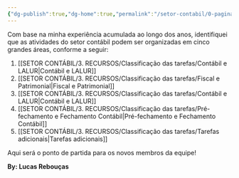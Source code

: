 ```yaml
---
{"dg-publish":true,"dg-home":true,"permalink":"/setor-contabil/0-pagina-inicial/objetivo-da-pagina/","tags":["gardenEntry"],"dgPassFrontmatter":true,"created":"2025-06-03T22:08:34.152-03:00","updated":"2025-06-09T23:09:01.754-03:00"}
---
```




Com base na minha experiência acumulada ao longo dos anos, identifiquei que as atividades do setor contábil podem ser organizadas em cinco grandes áreas, conforme a seguir:

1. [[SETOR CONTÁBIL/3. RECURSOS/Classificação das tarefas/Contábil e LALUR\|Contábil e LALUR]]    
2. [[SETOR CONTÁBIL/3. RECURSOS/Classificação das tarefas/Fiscal e Patrimonial\|Fiscal e Patrimonial]] 
3. [[SETOR CONTÁBIL/3. RECURSOS/Classificação das tarefas/Contábil e LALUR\|Contábil e LALUR]]
4. [[SETOR CONTÁBIL/3. RECURSOS/Classificação das tarefas/Pré-fechamento e Fechamento Contábil\|Pré-fechamento e Fechamento Contábil]] 
5. [[SETOR CONTÁBIL/3. RECURSOS/Classificação das tarefas/Tarefas adicionais\|Tarefas adicionais]]

Aqui será o ponto de partida para os novos membros da equipe!


**By: Lucas Rebouças**

